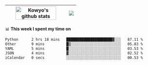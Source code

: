 | <a href="https://github.com/anuraghazra/github-readme-stats"><img width="85%" src="https://github-readme-stats.vercel.app/api?username=kowyo&show_icons=true&hide_border=true&theme=transparent" alt="Kowyo's github stats" /></a> | <a href="https://github.com/anuraghazra/github-readme-stats"><img align="center" src="https://github-readme-stats.vercel.app/api/top-langs/?username=kowyo&exclude_repo=Engineering-Competition-Robot,mobile-robot&hide=c,assembly,shaderlab,hlsl,mathematica,cmake&layout=compact&hide_border=true&theme=transparent" /></a> |
| ------------- | ------------- |

📊 **This week I spent my time on**
<!--START_SECTION:waka-->

```txt
Python      2 hrs 18 mins   █████████████████████▓░░░   87.11 %
Other       9 mins          █▒░░░░░░░░░░░░░░░░░░░░░░░   05.83 %
YAML        5 mins          █░░░░░░░░░░░░░░░░░░░░░░░░   03.53 %
JSON        4 mins          ▓░░░░░░░░░░░░░░░░░░░░░░░░   02.52 %
iCalendar   0 secs          ░░░░░░░░░░░░░░░░░░░░░░░░░   00.53 %
```

<!--END_SECTION:waka-->

